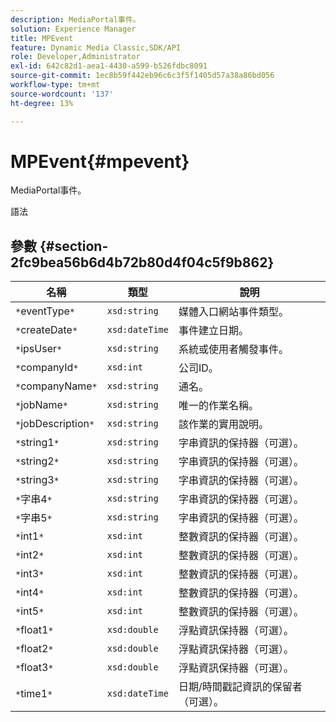 ```yaml
---
description: MediaPortal事件。
solution: Experience Manager
title: MPEvent
feature: Dynamic Media Classic,SDK/API
role: Developer,Administrator
exl-id: 642c82d1-aea1-4430-a599-b526fdbc8091
source-git-commit: 1ec8b59f442eb96c6c3f5f1405d57a38a86bd056
workflow-type: tm+mt
source-wordcount: '137'
ht-degree: 13%

---
```


# MPEvent{#mpevent}

MediaPortal事件。

語法

## 參數 {#section-2fc9bea56b6d4b72b80d4f04c5f9b862}

| 名稱 | 類型 | 說明 |
|---|---|---|
| `*`eventType`*` | `xsd:string` | 媒體入口網站事件類型。 |
| `*`createDate`*` | `xsd:dateTime` | 事件建立日期。 |
| `*`ipsUser`*` | `xsd:string` | 系統或使用者觸發事件。 |
| `*`companyId`*` | `xsd:int` | 公司ID。 |
| `*`companyName`*` | `xsd:string` | 通名。 |
| `*`jobName`*` | `xsd:string` | 唯一的作業名稱。 |
| `*`jobDescription`*` | `xsd:string` | 該作業的實用說明。 |
| `*`string1`*` | `xsd:string` | 字串資訊的保持器（可選）。 |
| `*`string2`*` | `xsd:string` | 字串資訊的保持器（可選）。 |
| `*`string3`*` | `xsd:string` | 字串資訊的保持器（可選）。 |
| `*`字串4`*` | `xsd:string` | 字串資訊的保持器（可選）。 |
| `*`字串5`*` | `xsd:string` | 字串資訊的保持器（可選）。 |
| `*`int1`*` | `xsd:int` | 整數資訊的保持器（可選）。 |
| `*`int2`*` | `xsd:int` | 整數資訊的保持器（可選）。 |
| `*`int3`*` | `xsd:int` | 整數資訊的保持器（可選）。 |
| `*`int4`*` | `xsd:int` | 整數資訊的保持器（可選）。 |
| `*`int5`*` | `xsd:int` | 整數資訊的保持器（可選）。 |
| `*`float1`*` | `xsd:double` | 浮點資訊保持器（可選）。 |
| `*`float2`*` | `xsd:double` | 浮點資訊保持器（可選）。 |
| `*`float3`*` | `xsd:double` | 浮點資訊保持器（可選）。 |
| `*`time1`*` | `xsd:dateTime` | 日期/時間戳記資訊的保留者（可選）。 |
